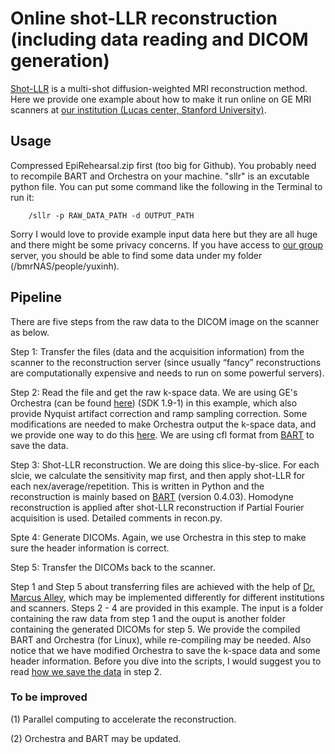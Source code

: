 # Online shot-LLR reconstruction (including data reading and DICOM generation)

[Shot-LLR](https://onlinelibrary.wiley.com/doi/full/10.1002/mrm.27488) is a multi-shot diffusion-weighted MRI reconstruction method. Here we provide one example about how to make it run online on GE MRI scanners at [our institution (Lucas center, Stanford University)](https://med.stanford.edu/rsl/about/lucas.html).

## Usage
Compressed EpiRehearsal.zip first (too big for Github). You probably need to recompile BART and Orchestra on your machine. "sllr" is an excutable python file. You can put some command like the following in the Terminal to run it:

        /sllr -p RAW_DATA_PATH -d OUTPUT_PATH
        
Sorry I would love to provide example input data here but they are all huge and there might be some privacy concerns. If you have access to [our group](https://med.stanford.edu/bmrgroup.html) server, you should be able to find some data under my folder (/bmrNAS/people/yuxinh).

## Pipeline
There are five steps from the raw data to the DICOM image on the scanner as below.

Step 1: Transfer the files (data and the acquisition information) from the scanner to the reconstruction server (since usually “fancy” reconstructions are computationally expensive and needs to run on some powerful servers). 

Step 2: Read the file and get the raw k-space data. We are using GE's Orchestra (can be found [here](https://collaborate.mr.gehealthcare.com/welcome
)) (SDK 1.9-1) in this example, which also provide Nyquist artifact correction and ramp sampling correction. Some modifications are needed to make Orchestra output the k-space data, and we provide one way to do this [here](). We are using cfl format from [BART](https://mrirecon.github.io/bart/) to save the data.

Step 3: Shot-LLR reconstruction. We are doing this slice-by-slice. For each slcie, we calculate the sensitivity map first, and then apply shot-LLR for each nex/average/repetition. This is written in Python and the reconstruction is mainly based on [BART](https://mrirecon.github.io/bart/) (version 0.4.03). Homodyne reconstruction is applied after shot-LLR reconstruction if Partial Fourier acquisition is used. Detailed comments in recon.py.

Spte 4: Generate DICOMs. Again, we use Orchestra in this step to make sure the header information is correct.

Step 5: Transfer the DICOMs back to the scanner.


Step 1 and Step 5 about transferring files are achieved with the help of [Dr. Marcus Alley](https://med.stanford.edu/profiles/marcus-alley), which may be implemented differently for different institutions and scanners. Steps 2 - 4 are provided in this example. The input is a folder containing the raw data from step 1 and the ouput is another folder containing the generated DICOMs for step 5. We provide the compiled BART and Orchestra (for Linux), while re-compiling may be needed. Also notice that we have modified Orchestra to save the k-space data and some header information. Before you dive into the scripts, I would suggest you to read [how we save the data]() in step 2.

### To be improved
(1) Parallel computing to accelerate the reconstruction.

(2) Orchestra and BART may be updated.
